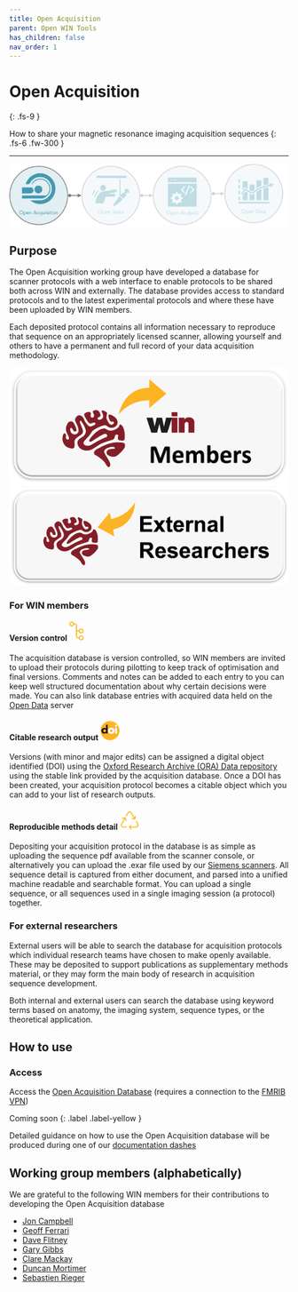 ```yaml
---
title: Open Acquisition
parent: Open WIN Tools
has_children: false
nav_order: 1
---
```



# Open Acquisition
{: .fs-9 }

How to share your magnetic resonance imaging acquisition sequences
{: .fs-6 .fw-300 }

---

![open-acquisition](../img/img-open-acq-flow.png)

## Purpose

The Open Acquisition working group have developed a database for scanner protocols with a web interface to enable protocols to be shared both across WIN and externally. The database provides access to standard protocols and to the latest experimental protocols and where these have been uploaded by WIN members.

Each deposited protocol contains all information necessary to reproduce that sequence on an appropriately licensed scanner, allowing yourself and others to have a permanent and full record of your data acquisition methodology.

[![For WIN members](../img/btn-win.png)](https://cassgvp.github.io/WIN-Open-Neuroimaging-Community/docs/tools/acquisition.html#for-win-members)      [![For external researchers](../img/btn-external.png)](https://cassgvp.github.io/WIN-Open-Neuroimaging-Community/docs/tools/acquisition.html#for-external-researchers) 

### For WIN members
#### Version control ![version-control](../img/icon-version-control.png)
The acquisition database is version controlled, so WIN members are invited to upload their protocols during pilotting to keep track of optimisation and final versions. Comments and notes can be added to each entry to you can keep well structured documentation about why certain decisions were made. You can also link database entries with acquired data held on the [Open Data](data.md) server

#### Citable research output ![doi](../img/icon-doi.png)
Versions (with minor and major edits) can be assigned a digital object identified (DOI) using the [Oxford Research Archive (ORA) Data repository](https://deposit.ora.ox.ac.uk) using the stable link provided by the acquisition database. Once a DOI has been created, your acquisition protocol becomes a citable object which you can add to your list of research outputs.

#### Reproducible methods detail ![reproduce](../img/icon-reproduce.png)
Depositing your acquisition protocol in the database is as simple as uploading the sequence pdf available from the scanner console, or alternatively you can upload the .exar file used by our [Siemens scanners](https://www.win.ox.ac.uk/about/facilities). All sequence detail is captured from either document, and parsed into a unified machine readable and searchable format. You can upload a single sequence, or all sequences used in a single imaging session (a protocol) together.

### For external researchers
External users will be able to search the database for acquisition protocols which individual research teams have chosen to make openly available. These may be deposited to support publications as supplementary methods material, or they may form the main body of research in acquisition sequence development.

Both internal and external users can search the database using keyword terms based on anatomy, the imaging system, sequence types, or the theoretical application.

## How to use
### Access
Access the [Open Acquisition Database](https://open.win.ox.ac.uk/protocols/) (requires a connection to the [FMRIB VPN](https://sharepoint.nexus.ox.ac.uk/sites/NDCN/FMRIB/IT/User%20Guides/VPN.aspx))

Coming soon
{: .label .label-yellow }

Detailed guidance on how to use the Open Acquisition database will be produced during one of our [documentation dashes](../events/doc-dash-1.md)

## Working group members (alphabetically)
We are grateful to the following WIN members for their contributions to developing the Open Acquisition database
- [Jon Campbell](https://www.win.ox.ac.uk/people/jon-campbell)
- [Geoff Ferrari](https://www.linkedin.com/in/geoffrey-ferrari-a96871b2/?originalSubdomain=uk)
- [Dave Flitney](https://www.win.ox.ac.uk/people/david-flitney)
- [Gary Gibbs](https://www.linkedin.com/in/gary-gibbs-36a78541/?originalSubdomain=uk)
- [Clare Mackay](https://www.win.ox.ac.uk/people/clare-mackay)
- [Duncan Mortimer](https://www.win.ox.ac.uk/people/duncan-mortimer)
- [Sebastien Rieger](https://www.win.ox.ac.uk/people/sebastian-w-rieger)
